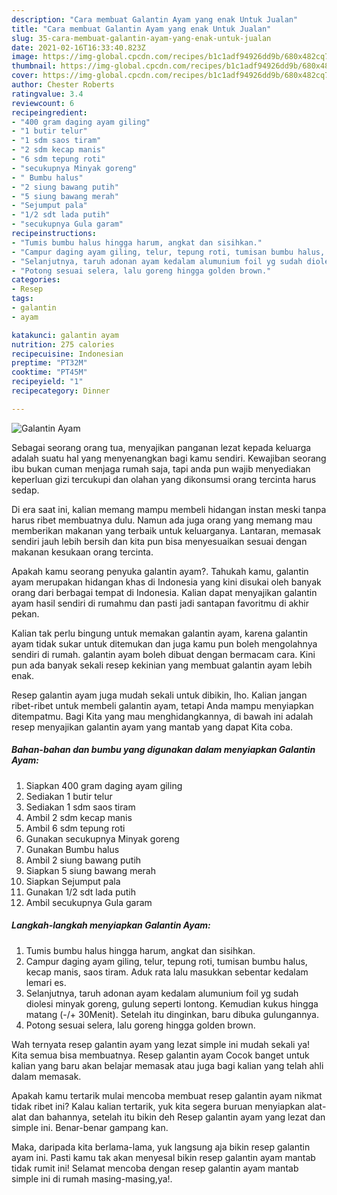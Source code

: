 ```yaml
---
description: "Cara membuat Galantin Ayam yang enak Untuk Jualan"
title: "Cara membuat Galantin Ayam yang enak Untuk Jualan"
slug: 35-cara-membuat-galantin-ayam-yang-enak-untuk-jualan
date: 2021-02-16T16:33:40.823Z
image: https://img-global.cpcdn.com/recipes/b1c1adf94926dd9b/680x482cq70/galantin-ayam-foto-resep-utama.jpg
thumbnail: https://img-global.cpcdn.com/recipes/b1c1adf94926dd9b/680x482cq70/galantin-ayam-foto-resep-utama.jpg
cover: https://img-global.cpcdn.com/recipes/b1c1adf94926dd9b/680x482cq70/galantin-ayam-foto-resep-utama.jpg
author: Chester Roberts
ratingvalue: 3.4
reviewcount: 6
recipeingredient:
- "400 gram daging ayam giling"
- "1 butir telur"
- "1 sdm saos tiram"
- "2 sdm kecap manis"
- "6 sdm tepung roti"
- "secukupnya Minyak goreng"
- " Bumbu halus"
- "2 siung bawang putih"
- "5 siung bawang merah"
- "Sejumput pala"
- "1/2 sdt lada putih"
- "secukupnya Gula garam"
recipeinstructions:
- "Tumis bumbu halus hingga harum, angkat dan sisihkan."
- "Campur daging ayam giling, telur, tepung roti, tumisan bumbu halus, kecap manis, saos tiram. Aduk rata lalu masukkan sebentar kedalam lemari es."
- "Selanjutnya, taruh adonan ayam kedalam alumunium foil yg sudah diolesi minyak goreng, gulung seperti lontong. Kemudian kukus hingga matang (-/+ 30Menit). Setelah itu dinginkan, baru dibuka gulungannya."
- "Potong sesuai selera, lalu goreng hingga golden brown."
categories:
- Resep
tags:
- galantin
- ayam

katakunci: galantin ayam 
nutrition: 275 calories
recipecuisine: Indonesian
preptime: "PT32M"
cooktime: "PT45M"
recipeyield: "1"
recipecategory: Dinner

---
```



![Galantin Ayam](https://img-global.cpcdn.com/recipes/b1c1adf94926dd9b/680x482cq70/galantin-ayam-foto-resep-utama.jpg)

Sebagai seorang orang tua, menyajikan panganan lezat kepada keluarga adalah suatu hal yang menyenangkan bagi kamu sendiri. Kewajiban seorang ibu bukan cuman menjaga rumah saja, tapi anda pun wajib menyediakan keperluan gizi tercukupi dan olahan yang dikonsumsi orang tercinta harus sedap.

Di era  saat ini, kalian memang mampu membeli hidangan instan meski tanpa harus ribet membuatnya dulu. Namun ada juga orang yang memang mau memberikan makanan yang terbaik untuk keluarganya. Lantaran, memasak sendiri jauh lebih bersih dan kita pun bisa menyesuaikan sesuai dengan makanan kesukaan orang tercinta. 



Apakah kamu seorang penyuka galantin ayam?. Tahukah kamu, galantin ayam merupakan hidangan khas di Indonesia yang kini disukai oleh banyak orang dari berbagai tempat di Indonesia. Kalian dapat menyajikan galantin ayam hasil sendiri di rumahmu dan pasti jadi santapan favoritmu di akhir pekan.

Kalian tak perlu bingung untuk memakan galantin ayam, karena galantin ayam tidak sukar untuk ditemukan dan juga kamu pun boleh mengolahnya sendiri di rumah. galantin ayam boleh dibuat dengan bermacam cara. Kini pun ada banyak sekali resep kekinian yang membuat galantin ayam lebih enak.

Resep galantin ayam juga mudah sekali untuk dibikin, lho. Kalian jangan ribet-ribet untuk membeli galantin ayam, tetapi Anda mampu menyiapkan ditempatmu. Bagi Kita yang mau menghidangkannya, di bawah ini adalah resep menyajikan galantin ayam yang mantab yang dapat Kita coba.

<!--inarticleads1-->

##### Bahan-bahan dan bumbu yang digunakan dalam menyiapkan Galantin Ayam:

1. Siapkan 400 gram daging ayam giling
1. Sediakan 1 butir telur
1. Sediakan 1 sdm saos tiram
1. Ambil 2 sdm kecap manis
1. Ambil 6 sdm tepung roti
1. Gunakan secukupnya Minyak goreng
1. Gunakan  Bumbu halus
1. Ambil 2 siung bawang putih
1. Siapkan 5 siung bawang merah
1. Siapkan Sejumput pala
1. Gunakan 1/2 sdt lada putih
1. Ambil secukupnya Gula garam




<!--inarticleads2-->

##### Langkah-langkah menyiapkan Galantin Ayam:

1. Tumis bumbu halus hingga harum, angkat dan sisihkan.
1. Campur daging ayam giling, telur, tepung roti, tumisan bumbu halus, kecap manis, saos tiram. Aduk rata lalu masukkan sebentar kedalam lemari es.
1. Selanjutnya, taruh adonan ayam kedalam alumunium foil yg sudah diolesi minyak goreng, gulung seperti lontong. Kemudian kukus hingga matang (-/+ 30Menit). Setelah itu dinginkan, baru dibuka gulungannya.
1. Potong sesuai selera, lalu goreng hingga golden brown.




Wah ternyata resep galantin ayam yang lezat simple ini mudah sekali ya! Kita semua bisa membuatnya. Resep galantin ayam Cocok banget untuk kalian yang baru akan belajar memasak atau juga bagi kalian yang telah ahli dalam memasak.

Apakah kamu tertarik mulai mencoba membuat resep galantin ayam nikmat tidak ribet ini? Kalau kalian tertarik, yuk kita segera buruan menyiapkan alat-alat dan bahannya, setelah itu bikin deh Resep galantin ayam yang lezat dan simple ini. Benar-benar gampang kan. 

Maka, daripada kita berlama-lama, yuk langsung aja bikin resep galantin ayam ini. Pasti kamu tak akan menyesal bikin resep galantin ayam mantab tidak rumit ini! Selamat mencoba dengan resep galantin ayam mantab simple ini di rumah masing-masing,ya!.

